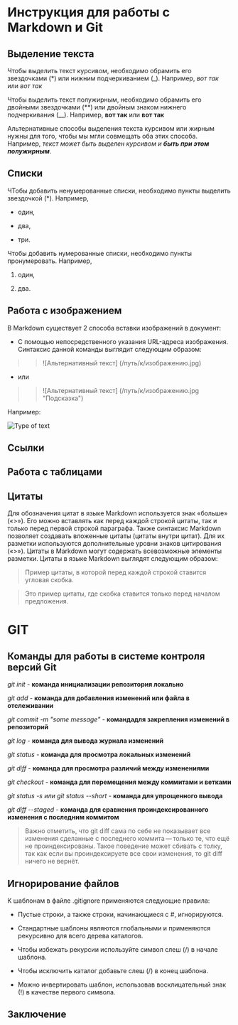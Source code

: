 # Инструкция для работы с Markdown и Git

## Выделение текста 

Чтобы выделить текст курсивом, необходимо обрамить его звездочками (*) или нижним подчеркиванием (_). Например, *вот так* или _вот так_

Чтобы выделить текст полужирным, необходимо обрамить его двойными звездочками (**) или двойным знаком нижнего подчеркивания (__). Например, **вот так** или __вот так__

Альтернативные способы выделения текста курсивом или жирным нужны для того, чтобы мы мгли совмещать оба этих способа. Например, _текст может быть выделен курсивом и **быть при этом полужирным**_.

## Списки

ЧТобы добавить ненумерованные списки, необходимо пункты выделить звездочкой (*). Например, 

* один,

* два, 

* три. 

Чтобы добавить нумерованные списки, необходимо пункты пронумеровать. Например, 

1. один, 

2. два. 

## Работа с изображением 

В Markdown существует 2 способа вставки изображений в документ:

* С помощью непосредственного указания URL-адреса изображения. Синтаксис данной команды выглядит следующим образом:
> >![Альтернативный текст] (/путь/к/изображению.jpg)

* или

> >![Альтернативный текст] (/путь/к/изображению.jpg "Подсказка")

Например: 

![Type of text](https://www.yizemoulds.com/ogback/eWebEditor/uploadfile/20180411144252244.jpg "Picture was adde with such command, ![text(link to picture)] ")
## Ссылки

## Работа с таблицами 

## Цитаты 

Для обозначения цитат в языке Markdown используется знак «больше» («>»). Его можно вставлять как перед каждой строкой цитаты, так и только перед первой строкой параграфа. Также синтаксис Markdown позволяет создавать вложенные цитаты (цитаты внутри цитат). Для их разметки используются дополнительные уровни знаков цитирования («>»). Цитаты в Markdown могут содержать всевозможные элементы разметки. Цитаты в языке Markdown выглядят следующим образом:

> Пример цитаты, 
> в которой перед каждой строкой 
> ставится угловая скобка. 

> Это пример цитаты, где скобка ставится только перед началом предложения.

# GIT

## Команды для работы в системе контроля версий Git

*git init* - **команда инициализации репозитория локально**

*git add* - **команда для добавления изменений или файла в отслеживании**

*git commit -m "some message"* - **командадля закрепления изменений в репозиторий**

*git log* - **команда для вывода журнала изменений**

*git status* - **команда для просмотра локальных изменений**

*git diff* - **команда для просмотра различий между изменениями**

*git checkout* - **команда для перемещения между коммитами и ветками**

*git status -s или git status --short* - **команда для упрощенного вывода**

*git diff --staged* - **команда для сравнения проиндексированного изменения с последним коммитом**

> Важно отметить, что git diff сама по себе не показывает все изменения сделанные с последнего коммита — только те, что ещё не проиндексированы. Такое поведение может сбивать с толку, так как если вы проиндексируете все свои изменения, то git diff ничего не вернёт.


## Игнорирование файлов 

К шаблонам в файле .gitignore применяются следующие правила:

* Пустые строки, а также строки, начинающиеся с #, игнорируются.

* Стандартные шаблоны являются глобальными и применяются рекурсивно для всего дерева каталогов.

* Чтобы избежать рекурсии используйте символ слеш (/) в начале шаблона.

* Чтобы исключить каталог добавьте слеш (/) в конец шаблона.

* Можно инвертировать шаблон, использовав восклицательный знак (!) в качестве первого символа.

## Заключение
